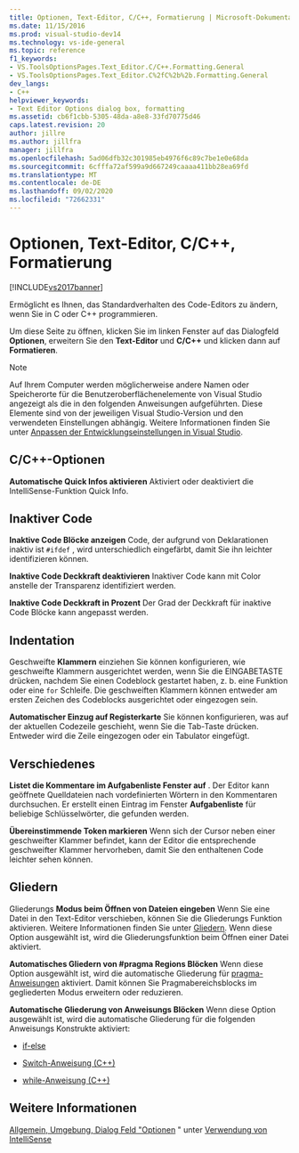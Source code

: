 ```yaml
---
title: Optionen, Text-Editor, C/C++, Formatierung | Microsoft-Dokumentation
ms.date: 11/15/2016
ms.prod: visual-studio-dev14
ms.technology: vs-ide-general
ms.topic: reference
f1_keywords:
- VS.ToolsOptionsPages.Text_Editor.C/C++.Formatting.General
- VS.ToolsOptionsPages.Text_Editor.C%2fC%2b%2b.Formatting.General
dev_langs:
- C++
helpviewer_keywords:
- Text Editor Options dialog box, formatting
ms.assetid: cb6f1cbb-5305-48da-a8e8-33fd70775d46
caps.latest.revision: 20
author: jillre
ms.author: jillfra
manager: jillfra
ms.openlocfilehash: 5ad06dfb32c301985eb4976f6c89c7be1e0e68da
ms.sourcegitcommit: 6cfffa72af599a9d667249caaaa411bb28ea69fd
ms.translationtype: MT
ms.contentlocale: de-DE
ms.lasthandoff: 09/02/2020
ms.locfileid: "72662331"
---
```

# <a name="options-text-editor-cc-formatting"></a>Optionen, Text-Editor, C/C++, Formatierung
[!INCLUDE[vs2017banner](../../includes/vs2017banner.md)]

Ermöglicht es Ihnen, das Standardverhalten des Code-Editors zu ändern, wenn Sie in C oder C++ programmieren.

 Um diese Seite zu öffnen, klicken Sie im linken Fenster auf das Dialogfeld **Optionen**, erweitern Sie den **Text-Editor** und **C/C++** und klicken dann auf **Formatieren**.

> [!NOTE]
> Auf Ihrem Computer werden möglicherweise andere Namen oder Speicherorte für die Benutzeroberflächenelemente von Visual Studio angezeigt als die in den folgenden Anweisungen aufgeführten. Diese Elemente sind von der jeweiligen Visual Studio-Version und den verwendeten Einstellungen abhängig. Weitere Informationen finden Sie unter [Anpassen der Entwicklungseinstellungen in Visual Studio](https://msdn.microsoft.com/22c4debb-4e31-47a8-8f19-16f328d7dcd3).

## <a name="cc-options"></a>C/C++-Optionen
 **Automatische Quick Infos aktivieren** Aktiviert oder deaktiviert die IntelliSense-Funktion Quick Info.

## <a name="inactive-code"></a>Inaktiver Code
 **Inaktive Code Blöcke anzeigen** Code, der aufgrund von Deklarationen inaktiv ist `#ifdef` , wird unterschiedlich eingefärbt, damit Sie ihn leichter identifizieren können.

 **Inaktive Code Deckkraft deaktivieren** Inaktiver Code kann mit Color anstelle der Transparenz identifiziert werden.

 **Inaktive Code Deckkraft in Prozent** Der Grad der Deckkraft für inaktive Code Blöcke kann angepasst werden.

## <a name="indentation"></a>Indentation
 Geschweifte **Klammern** einziehen Sie können konfigurieren, wie geschweifte Klammern ausgerichtet werden, wenn Sie die EINGABETASTE drücken, nachdem Sie einen Codeblock gestartet haben, z. b. eine Funktion oder eine `for` Schleife. Die geschweiften Klammern können entweder am ersten Zeichen des Codeblocks ausgerichtet oder eingezogen sein.

 **Automatischer Einzug auf Registerkarte** Sie können konfigurieren, was auf der aktuellen Codezeile geschieht, wenn Sie die Tab-Taste drücken. Entweder wird die Zeile eingezogen oder ein Tabulator eingefügt.

## <a name="miscellaneous"></a>Verschiedenes
 **Listet die Kommentare im Aufgabenliste Fenster auf** . Der Editor kann geöffnete Quelldateien nach vordefinierten Wörtern in den Kommentaren durchsuchen. Er erstellt einen Eintrag im Fenster **Aufgabenliste** für beliebige Schlüsselwörter, die gefunden werden.

 **Übereinstimmende Token markieren** Wenn sich der Cursor neben einer geschweifter Klammer befindet, kann der Editor die entsprechende geschweifter Klammer hervorheben, damit Sie den enthaltenen Code leichter sehen können.

## <a name="outlining"></a>Gliedern
 Gliederungs **Modus beim Öffnen von Dateien eingeben** Wenn Sie eine Datei in den Text-Editor verschieben, können Sie die Gliederungs Funktion aktivieren. Weitere Informationen finden Sie unter [Gliedern](../../ide/outlining.md). Wenn diese Option ausgewählt ist, wird die Gliederungsfunktion beim Öffnen einer Datei aktiviert.

 **Automatisches Gliedern von #pragma Regions Blöcken** Wenn diese Option ausgewählt ist, wird die automatische Gliederung für [pragma-Anweisungen](https://msdn.microsoft.com/library/9867b438-ac64-4e10-973f-c3955209873f) aktiviert. Damit können Sie Pragmabereichsblocks im gegliederten Modus erweitern oder reduzieren.

 **Automatische Gliederung von Anweisungs Blöcken** Wenn diese Option ausgewählt ist, wird die automatische Gliederung für die folgenden Anweisungs Konstrukte aktiviert:

- [if-else](https://msdn.microsoft.com/library/d9a1d562-8cf5-4bd4-9ba7-8ad970cd25b2)

- [Switch-Anweisung (C++)](https://msdn.microsoft.com/library/6c3f3ed3-5593-463c-8f4b-b33742b455c6)

- [while-Anweisung (C++)](https://msdn.microsoft.com/library/358dbe76-5e5e-4af5-b575-c2293c636899)

## <a name="see-also"></a>Weitere Informationen
 [Allgemein, Umgebung, Dialog Feld "Optionen](../../ide/reference/general-environment-options-dialog-box.md) " unter [Verwendung von IntelliSense](../../ide/using-intellisense.md)
